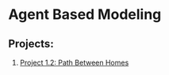 # Agent Based Modeling

## Projects:
1. [Project 1.2: Path Between Homes](https://zametzger.github.io/AgentBasedModeling/Project_1.2)
